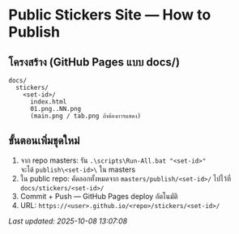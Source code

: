 # Public Stickers Site — How to Publish

## โครงสร้าง (GitHub Pages แบบ docs/)
```
docs/
  stickers/
    <set-id>/
      index.html
      01.png..NN.png
      (main.png / tab.png ถ้าต้องการแสดง)
```

## ขั้นตอนเพิ่มชุดใหม่
1) จาก repo masters: รัน `.\scripts\Run-All.bat "<set-id>"`  
   จะได้ `publish\<set-id>\` ใน masters
2) ใน public repo: คัดลอกทั้งหมดจาก `masters/publish/<set-id>/` ไปไว้ที่ `docs/stickers/<set-id>/`
3) Commit + Push — GitHub Pages deploy อัตโนมัติ
4) URL: `https://<user>.github.io/<repo>/stickers/<set-id>/`

_Last updated: 2025-10-08 13:07:08_
